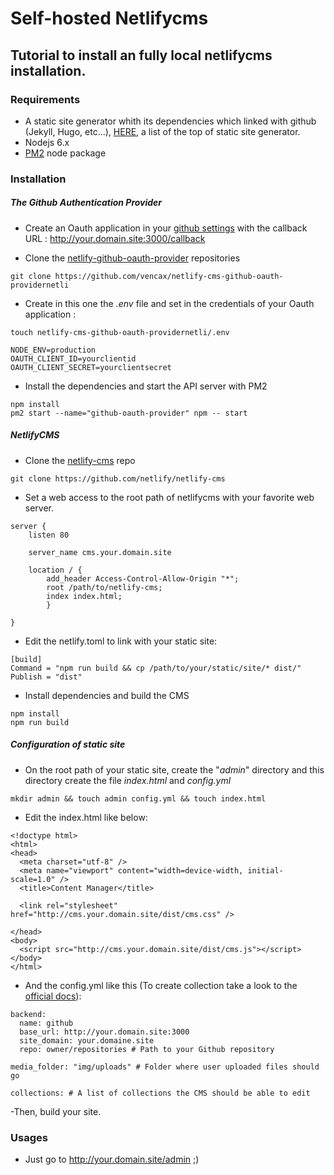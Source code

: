 # Self-hosted Netlifycms
## Tutorial to install an fully local netlifycms installation.

### Requirements
- A static site generator whith its dependencies which linked with github (Jekyll, Hugo, etc...), [HERE](https://www.staticgen.com/), a list of the top of static site generator.
- Nodejs 6.x
- [PM2](https://github.com/Unitech/pm2) node package

### Installation

##### The Github Authentication Provider

- Create an Oauth application in your [github settings](https://github.com/settings/developers) with the callback URL : http://your.domain.site:3000/callback

- Clone the [netlify-github-oauth-provider](https://github.com/vencax/netlify-cms-github-oauth-providernetli) repositories
```
git clone https://github.com/vencax/netlify-cms-github-oauth-providernetli
```
- Create in this one the _.env_ file and set in the credentials of your Oauth application :
```
touch netlify-cms-github-oauth-providernetli/.env
```
```
NODE_ENV=production
OAUTH_CLIENT_ID=yourclientid
OAUTH_CLIENT_SECRET=yourclientsecret
```
- Install the dependencies and start the API server with PM2
```
npm install
pm2 start --name="github-oauth-provider" npm -- start
```

##### NetlifyCMS

- Clone the [netlify-cms](https://github.com/netlify/netlify-cms) repo
```
git clone https://github.com/netlify/netlify-cms
```
- Set a web access to the root path of netlifycms with your favorite web server.
```
server {
    listen 80

    server_name cms.your.domain.site

    location / {
        add_header Access-Control-Allow-Origin "*";
        root /path/to/netlify-cms;
        index index.html;
        }

}
```
- Edit the netlify.toml to link with your static site:
```
[build]
Command = "npm run build && cp /path/to/your/static/site/* dist/"
Publish = "dist"

```
- Install dependencies and build the CMS
```
npm install
npm run build
```
##### Configuration of static site
- On the root path of your static site, create the "_admin_" directory and this directory create the file _index.html_ and _config.yml_
```
mkdir admin && touch admin config.yml && touch index.html
```
- Edit the index.html like below:
```
<!doctype html>
<html>
<head>
  <meta charset="utf-8" />
  <meta name="viewport" content="width=device-width, initial-scale=1.0" />
  <title>Content Manager</title>

  <link rel="stylesheet" href="http://cms.your.domain.site/dist/cms.css" />

</head>
<body>
  <script src="http://cms.your.domain.site/dist/cms.js"></script>
</body>
</html>

```
- And the config.yml like this (To create collection take a look to the [official docs](https://github.com/netlify/netlify-cms/blob/master/docs/quick-start.md)):
```
backend:
  name: github
  base_url: http://your.domain.site:3000
  site_domain: your.domaine.site
  repo: owner/repositories # Path to your Github repository

media_folder: "img/uploads" # Folder where user uploaded files should go

collections: # A list of collections the CMS should be able to edit
```
-Then, build your site.

### Usages
- Just go to http://your.domain.site/admin ;)
